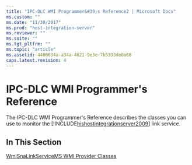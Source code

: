 ```yaml
---
title: "IPC-DLC WMI Programmer&#39;s Reference2 | Microsoft Docs"
ms.custom: ""
ms.date: "11/30/2017"
ms.prod: "host-integration-server"
ms.reviewer: ""
ms.suite: ""
ms.tgt_pltfrm: ""
ms.topic: "article"
ms.assetid: 4406634a-a34a-4621-9e3e-7b5333de0a68
caps.latest.revision: 4
---
```

# IPC-DLC WMI Programmer&#39;s Reference
The IPC-DLC WMI Programmer's Reference describes the classes you can use to monitor the [!INCLUDE[hishostintegrationserver2009](../includes/hishostintegrationserver2009-md.md)] link service.  
  
## In This Section  
 [WmiSnaLinkServiceMS WMI Provider Classes](../core/wmisnalinkservicems-wmi-provider-classes2.md)